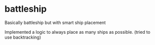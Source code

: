 # battleship
 Basically battleship but with smart ship placement

Implemented a logic to always place as many ships as possible. (tried to use backtracking)
